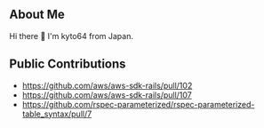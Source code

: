 ## About Me

Hi there 👋
I'm kyto64 from Japan.

## Public Contributions

- https://github.com/aws/aws-sdk-rails/pull/102
- https://github.com/aws/aws-sdk-rails/pull/107
- https://github.com/rspec-parameterized/rspec-parameterized-table_syntax/pull/7
